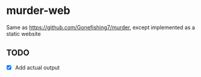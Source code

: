 # murder-web
Same as https://github.com/Gonefishing7/murder, except implemented as a static website
## TODO
- [x] Add actual output
